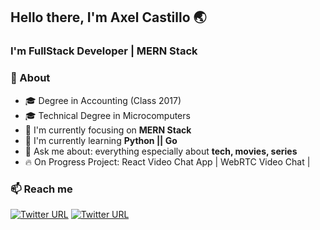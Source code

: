 ## Hello there, I'm Axel Castillo 🌏
### I'm  FullStack Developer | MERN Stack

### 🚀 About
- 🎓 Degree in Accounting (Class 2017)
- 🎓 Technical Degree in Microcomputers
- 👀 I'm currently focusing on **MERN Stack**
- 🔭 I'm currently learning **Python || Go**
- 💬 Ask me about: everything especially about **tech, movies, series**
- 🔥 On Progress Project: React Video Chat App | WebRTC Video Chat | 

### 📫 Reach me
[![Twitter URL](https://img.shields.io/twitter/url?label=email&logo=gmail&style=social&url=http%3A%2F%2Fmailto%3Acontact.ismailhabibi%40gmail.com)](mailto:axelcastillo690@gmail.com)
[![Twitter URL](https://img.shields.io/twitter/url?label=LinkedIn&logo=linkedin&style=social&url=https%3A%2F%2Fwww.linkedin.com%2Fin%2Fismailhabibi)](https://www.linkedin.com/in/axel-castillo-azuara/)
